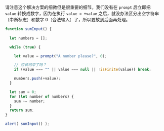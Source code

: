 请注意这个解决方案的细微但是很重要的细节。我们没有在 `prompt` 后立即把 `value` 转换成数字，因为在执行 `value = +value` 之后，就没办法区分出空字符串（中断标志）和数字 0（合法输入）了，所以要放到后面再处理。

```js demo
function sumInput() {
 
  let numbers = [];

  while (true) {

    let value = prompt("A number please?", 0);

    // 应该结束了吗？
    if (value === "" || value === null || !isFinite(value)) break;

    numbers.push(+value);
  }

  let sum = 0;
  for (let number of numbers) {
    sum += number;
  }
  return sum;
}

alert( sumInput() ); 
```

